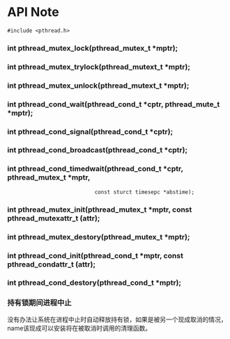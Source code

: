 # API Note

```
#include <pthread.h>
```
### int pthread\_mutex\_lock(pthread\_mutex\_t *mptr);
### int pthread\_mutex\_trylock(pthread\_mutext\_t *mptr);
### int pthread\_mutex\_unlock(pthread\_mutext\_t *mptr);
### int pthread\_cond\_wait(pthread\_cond\_t *cptr, pthread\_mute\_t *mptr);
### int pthread\_cond\_signal(pthread\_cond\_t *cptr);
### int pthread\_cond\_broadcast(pthread\_cond\_t *cptr);
### int pthread\_cond\_timedwait(pthread\_cond\_t *cptr, pthread\_mutex\_t *mptr,
                                const sturct timesepc *abstime);
### int pthread\_mutex\_init(pthread\_mutex\_t *mptr, const pthread\_mutexattr\_t (attr);
### int pthread\_mutex\_destory(pthread\_mutex\_t *mptr);

### int pthread\_cond\_init(pthread\_cond\_t *mptr, const pthread\_condattr\_t (attr);
### int pthread\_cond\_destory(pthread\_cond\_t *mptr);

### 持有锁期间进程中止
没有办法让系统在进程中止时自动释放持有锁，如果是被另一个现成取消的情况，name该现成可以安装将在被取消时调用的清理函数。
